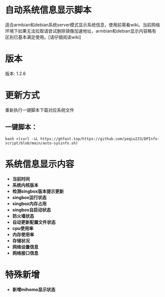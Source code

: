 # 自动系统信息显示脚本
适合armbian和debian系统server模式显示系统信息，使用前需看wiki。当前网络环境下如果无法拉取请尝试删除镜像加速地址，armbian和debian显示内容略有区别已基本满足使用。[请仔细阅读wiki]
# 版本
版本: 1.2.6
# 更新方式
重新执行一键脚本下载对应系统文件
## 一键脚本：
```
bash <(curl -sL https://ghfast.top/https://github.com/yeqiu233/DPInfo-script/blob/main/auto-sysinfo.sh)
```
# 系统信息显示内容
- **当前时间**
- **系统内核版本**
- **检测singbox版本提示更新**
- **singbox运行状态**
- **singbox内存占用**
- **singbox自启动状态**
- **防火墙状态**
- **自动更新配置文件状态**
- **cpu使用率**
- **内存使用率**
- **存储状况**
- **网络设置信息**
- **网络接口信息**
# 特殊新增
- **新增mihomo显示状态**
